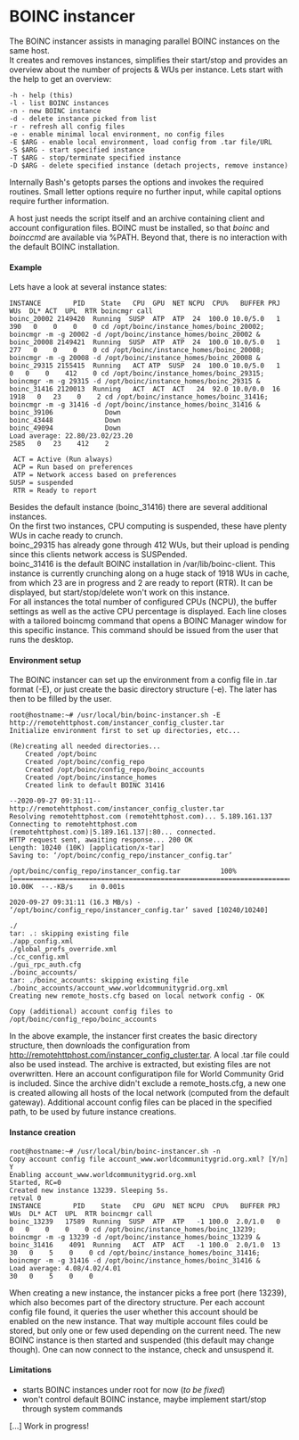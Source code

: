 # BOINC instancer

The BOINC instancer assists in managing parallel BOINC instances on the same host.  
It creates and removes instances, simplifies their start/stop and provides an overview about the number of projects & WUs per instance.
Lets start with the help to get an overview:
```
-h - help (this)
-l - list BOINC instances
-n - new BOINC instance
-d - delete instance picked from list
-r - refresh all config files
-e - enable minimal local environment, no config files
-E $ARG - enable local environment, load config from .tar file/URL
-S $ARG - start specified instance
-T $ARG - stop/terminate specified instance
-D $ARG - delete specified instance (detach projects, remove instance)
```

Internally Bash's getopts parses the options and invokes the required routines. Small letter options require no further input, while capital options require further information.

A host just needs the script itself and an archive containing client and account configuration files. BOINC must be installed, so that *boinc* and *boinccmd* are available via %PATH. Beyond that, there is no interaction with the default BOINC installation. 

#### Example

Lets have a look at several instance states:

```
INSTANCE        PID    State   CPU  GPU  NET NCPU  CPU%   BUFFER PRJ  WUs  DL* ACT  UPL  RTR boincmgr call                                                        
boinc_20002 2149420  Running  SUSP  ATP  ATP  24  100.0 10.0/5.0   1    390   0    0    0    0 cd /opt/boinc/instance_homes/boinc_20002; boincmgr -m -g 20002 -d /opt/boinc/instance_homes/boinc_20002 &
boinc_20008 2149421  Running  SUSP  ATP  ATP  24  100.0 10.0/5.0   1    277   0    0    0    0 cd /opt/boinc/instance_homes/boinc_20008; boincmgr -m -g 20008 -d /opt/boinc/instance_homes/boinc_20008 &
boinc_29315 2155415  Running   ACT ATP  SUSP  24  100.0 10.0/5.0   1    0   0    0    412    0 cd /opt/boinc/instance_homes/boinc_29315; boincmgr -m -g 29315 -d /opt/boinc/instance_homes/boinc_29315 &
boinc_31416 2120013  Running   ACT  ACT  ACT   24  92.0 10.0/0.0  16 1918   0   23    0    2 cd /opt/boinc/instance_homes/boinc_31416; boincmgr -m -g 31416 -d /opt/boinc/instance_homes/boinc_31416 &
boinc_39106             Down
boinc_43448             Down
boinc_49094             Down
Load average: 22.80/23.02/23.20                                      2585   0   23    412    2

 ACT = Active (Run always)
 ACP = Run based on preferences
 ATP = Network access based on preferences
SUSP = suspended
 RTR = Ready to report
```
Besides the default instance (boinc_31416) there are several additional instances.  
On the first two instances, CPU computing is suspended, these have plenty WUs in cache ready to crunch.  
boinc_29315 has already gone through 412 WUs, but their upload is pending since this clients network access is SUSPended.  
boinc_31416 is the default BOINC installation in /var/lib/boinc-client. This instance is currently crunching along on a huge stack of 1918 WUs in cache, from which 23 are in progress and 2 are ready to report (RTR). It can be displayed, but start/stop/delete won't work on this instance.  
For all instances the total number of configured CPUs (NCPU), the buffer settings as well as the active CPU percentage is displayed. Each line closes with a tailored boincmg command that opens a BOINC Manager window for this specific instance. This command should be issued from the user that runs the desktop.

#### Environment setup
The BOINC instancer can set up the environment from a config file in .tar format (-E), or just create the basic directory structure (-e). The later has then to be filled by the user.

```
root@hostname:~# /usr/local/bin/boinc-instancer.sh -E http://remotehttphost.com/instancer_config_cluster.tar
Initialize environment first to set up directories, etc...

(Re)creating all needed directories...
	Created /opt/boinc
	Created /opt/boinc/config_repo
	Created /opt/boinc/config_repo/boinc_accounts
	Created /opt/boinc/instance_homes
	Created link to default BOINC 31416

--2020-09-27 09:31:11--  http://remotehttphost.com/instancer_config_cluster.tar
Resolving remotehttphost.com (remotehttphost.com)... 5.189.161.137
Connecting to remotehttphost.com (remotehttphost.com)|5.189.161.137|:80... connected.
HTTP request sent, awaiting response... 200 OK
Length: 10240 (10K) [application/x-tar]
Saving to: ‘/opt/boinc/config_repo/instancer_config.tar’

/opt/boinc/config_repo/instancer_config.tar          100%[=====================================================================================================================>]  10.00K  --.-KB/s    in 0.001s  

2020-09-27 09:31:11 (16.3 MB/s) - ‘/opt/boinc/config_repo/instancer_config.tar’ saved [10240/10240]

./
tar: .: skipping existing file
./app_config.xml
./global_prefs_override.xml
./cc_config.xml
./gui_rpc_auth.cfg
./boinc_accounts/
tar: ./boinc_accounts: skipping existing file
./boinc_accounts/account_www.worldcommunitygrid.org.xml
Creating new remote_hosts.cfg based on local network config - OK

Copy (additional) account config files to /opt/boinc/config_repo/boinc_accounts
```
In the above example, the instancer first creates the basic directory structure, then downloads the configuration from http://remotehttphost.com/instancer_config_cluster.tar. A local .tar file could also be used instead. The archive is extracted, but existing files are not overwritten. Here an account configuratipon file for World Community Grid is included. Since the archive didn't exclude a remote_hosts.cfg, a new one is created allowing all hosts of the local network (computed from the default gateway). Additional account config files can be placed in the specified path, to be used by future instance creations.

#### Instance creation
```
root@hostname:~# /usr/local/bin/boinc-instancer.sh -n
Copy account config file account_www.worldcommunitygrid.org.xml? [Y/n]
Y
Enabling account_www.worldcommunitygrid.org.xml
Started, RC=0
Created new instance 13239. Sleeping 5s.
retval 0
INSTANCE        PID    State   CPU  GPU  NET NCPU  CPU%   BUFFER PRJ  WUs  DL* ACT  UPL  RTR boincmgr call                                                        
boinc_13239   17589  Running  SUSP  ATP  ATP   -1 100.0  2.0/1.0   0    0   0    0    0    0 cd /opt/boinc/instance_homes/boinc_13239; boincmgr -m -g 13239 -d /opt/boinc/instance_homes/boinc_13239 &
boinc_31416    4091  Running   ACT  ATP  ACT   -1 100.0  2.0/1.0  13   30   0    5    0    0 cd /opt/boinc/instance_homes/boinc_31416; boincmgr -m -g 31416 -d /opt/boinc/instance_homes/boinc_31416 &
Load average: 4.08/4.02/4.01                                           30   0    5    0    0
```

When creating a new instance, the instancer picks a free port (here 13239), which also becomes part of the directory structure. Per each account config file found, it queries the user whether this account should be enabled on the new instance. That way multiple account files could be stored, but only one or few used depending on the current need. The new BOINC instance is then started and suspended (this default may change though). One can now connect to the instance, check and unsuspend it.

#### Limitations
- starts BOINC instances under root for now (*to be fixed*)
- won't control default BOINC instance, maybe implement start/stop through system commands

[...]
Work in progress!
